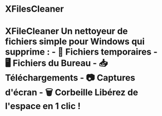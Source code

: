 # XFilesCleaner
# XFileCleaner    Un nettoyeur de fichiers simple pour Windows qui supprime :   - 📁 Fichiers temporaires   - 🖥️ Fichiers du Bureau   - 📥 Téléchargements   - 📷 Captures d'écran   - 🗑️ Corbeille    Libérez de l'espace en 1 clic !  
